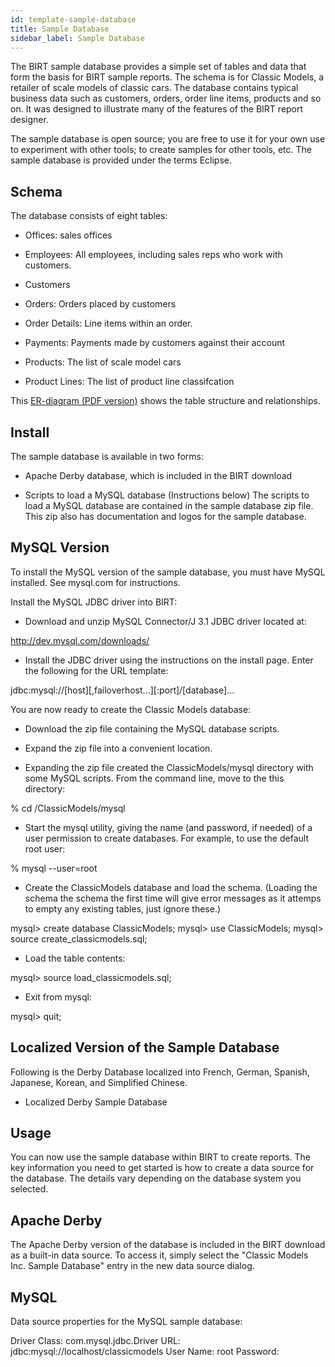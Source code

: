 ```yaml
---
id: template-sample-database
title: Sample Database
sidebar_label: Sample Database
---
```


The BIRT sample database provides a simple set of tables and data that form the basis for BIRT sample reports. The schema is for Classic Models, a retailer of scale models of classic cars. The database contains typical business data such as customers, orders, order line items, products and so on. It was designed to illustrate many of the features of the BIRT report designer.

The sample database is open source; you are free to use it for your own use to experiment with other tools; to create samples for other tools, etc. The sample database is provided under the terms Eclipse.

## Schema
The database consists of eight tables:

+ Offices: sales offices

+ Employees: All employees, including sales reps who work with customers.

+ Customers

+ Orders: Orders placed by customers

+ Order Details: Line items within an order.

+ Payments: Payments made by customers against their account

+ Products: The list of scale model cars

+ Product Lines: The list of product line classifcation

This [ER-diagram (PDF version)](https://www.eclipse.org/birt/resources/documentation/sample-database/ClassicModelsDBSchema.pdf) shows the table structure and relationships. 



## Install

The sample database is available in two forms:

+ Apache Derby database, which is included in the BIRT download

+ Scripts to load a MySQL database (Instructions below)
The scripts to load a MySQL database are contained in the sample database zip file. This zip also has documentation and logos for the sample database.

## MySQL Version

To install the MySQL version of the sample database, you must have MySQL installed. See mysql.com for instructions.

Install the MySQL JDBC driver into BIRT:

+ Download and unzip MySQL Connector/J 3.1 JDBC driver located at:

http://dev.mysql.com/downloads/

+ Install the JDBC driver using the instructions on the install page. Enter the following for the URL template:

jdbc:mysql://[host][,failoverhost...][:port]/[database]...

You are now ready to create the Classic Models database:

+ Download the zip file containing the MySQL database scripts.

+ Expand the zip file into a convenient location.

+ Expanding the zip file created the ClassicModels/mysql directory with some MySQL scripts. From the command line, move to the this directory:

% cd /ClassicModels/mysql

+ Start the mysql utility, giving the name (and password, if needed) of a user permission to create databases. For example, to use the default root user:

% mysql --user=root

+ Create the ClassicModels database and load the schema. (Loading the schema the schema the first time will give error messages as it attemps to empty any existing tables, just ignore these.)

mysql> create database ClassicModels;
mysql> use ClassicModels;
mysql> source create_classicmodels.sql;

+ Load the table contents:

mysql> source load_classicmodels.sql;

+ Exit from mysql:

mysql> quit;

## Localized Version of the Sample Database

Following is the Derby Database localized into French, German, Spanish, Japanese, Korean, and Simplified Chinese.

+ Localized Derby Sample Database

## Usage

You can now use the sample database within BIRT to create reports. The key information you need to get started is how to create a data source for the database. The details vary depending on the database system you selected.

## Apache Derby

The Apache Derby version of the database is included in the BIRT download as a built-in data source. To access it, simply select the "Classic Models Inc. Sample Database" entry in the new data source dialog.

## MySQL

Data source properties for the MySQL sample database:

Driver Class:	com.mysql.jdbc.Driver
URL:	jdbc:mysql://localhost/classicmodels
User Name:	root
Password:	